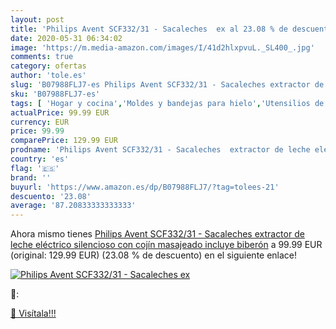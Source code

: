 ```yaml
---
layout: post
title: 'Philips Avent SCF332/31 - Sacaleches  ex al 23.08 % de descuento'
date: 2020-05-31 06:34:02
image: 'https://m.media-amazon.com/images/I/41d2hlxpvuL._SL400_.jpg'
comments: true
category: ofertas
author: 'tole.es'
slug: 'B07988FLJ7-es Philips Avent SCF332/31 - Sacaleches extractor de leche...'
sku: 'B07988FLJ7-es'
tags: [ 'Hogar y cocina','Moldes y bandejas para hielo','Utensilios de bar','Utensilios de cocina','avent','biberón','sacaleches', ]
actualPrice: 99.99 EUR
currency: EUR
price: 99.99
comparePrice: 129.99 EUR
prodname: 'Philips Avent SCF332/31 - Sacaleches  extractor de leche eléctrico silencioso  con cojín masajeado  incluye biberón'
country: 'es'
flag: '🇪🇸'
brand: ''
buyurl: 'https://www.amazon.es/dp/B07988FLJ7/?tag=tolees-21'
descuento: '23.08'
average: '87.20833333333333'
---
```


Ahora mismo tienes [Philips Avent SCF332/31 - Sacaleches  extractor de leche eléctrico silencioso  con cojín masajeado  incluye biberón](https://www.amazon.es/dp/B07988FLJ7/?tag=tolees-21) a 99.99 EUR (original: 129.99 EUR) (23.08 %  de descuento) en el siguiente enlace!

[![Philips Avent SCF332/31 - Sacaleches  ex](https://m.media-amazon.com/images/I/41d2hlxpvuL._SL400_.jpg)](https://www.amazon.es/dp/B07988FLJ7/?tag=tolees-21)

🔎:


[🛒 Visítala!!!](https://www.amazon.es/dp/B07988FLJ7/?tag=tolees-21)
